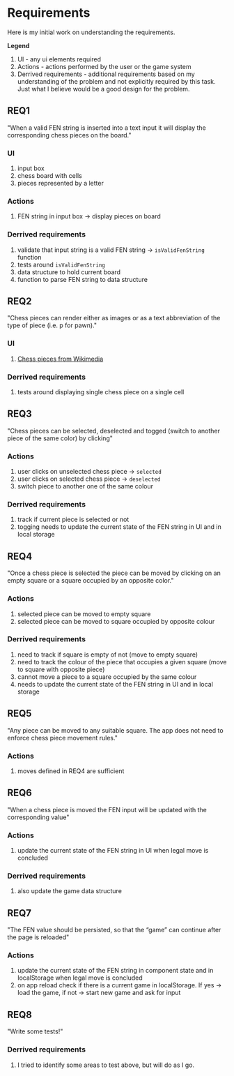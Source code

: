 # Requirements

Here is my initial work on understanding the requirements.

**Legend**

1. UI - any ui elements required
1. Actions - actions performed by the user or the game system
1. Derrived requirements - additional requirements based on my understanding of the problem and not explicitly required by this task. Just what I believe would be a good design for the problem.

## REQ1

"When a valid FEN string is inserted into a text input it will display the corresponding chess pieces on the board."

### UI

1. input box
1. chess board with cells
1. pieces represented by a letter

### Actions

1. FEN string in input box -> display pieces on board

### Derrived requirements

1. validate that input string is a valid FEN string -> `isValidFenString` function
1. tests around `isValidFenString`
1. data structure to hold current board
1. function to parse FEN string to data structure

## REQ2

"Chess pieces can render either as images or as a text abbreviation of the type of piece (i.e. p for pawn)."

### UI

1. [Chess pieces from Wikimedia](https://commons.wikimedia.org/wiki/Category:SVG_chess_pieces)

### Derrived requirements

1. tests around displaying single chess piece on a single cell

## REQ3

"Chess pieces can be selected, deselected and togged (switch to another piece of the same color) by clicking"

### Actions

1. user clicks on unselected chess piece -> `selected`
1. user clicks on selected chess piece -> `deselected`
1. switch piece to another one of the same colour

### Derrived requirements

1. track if current piece is selected or not
1. togging needs to update the current state of the FEN string in UI and in local storage

## REQ4

"Once a chess piece is selected the piece can be moved by clicking on an empty square or a square occupied by an opposite color."

### Actions

1. selected piece can be moved to empty square
1. selected piece can be moved to square occupied by opposite colour

### Derrived requirements

1. need to track if square is empty of not (move to empty square)
1. need to track the colour of the piece that occupies a given square (move to square with opposite piece)
1. cannot move a piece to a square occupied by the same colour
1. needs to update the current state of the FEN string in UI and in local storage

## REQ5

"Any piece can be moved to any suitable square. The app does not need to enforce chess piece movement rules."

### Actions

1. moves defined in REQ4 are sufficient

## REQ6

"When a chess piece is moved the FEN input will be updated with the corresponding value"

### Actions

1. update the current state of the FEN string in UI when legal move is concluded

### Derrived requirements

1. also update the game data structure

## REQ7

"The FEN value should be persisted, so that the “game” can continue after the page is reloaded"

### Actions

1. update the current state of the FEN string in component state and in localStorage when legal move is concluded
1. on app reload check if there is a current game in localStorage. If yes -> load the game, if not -> start new game and ask for input

## REQ8

"Write some tests!"

### Derrived requirements

1. I tried to identify some areas to test above, but will do as I go.
